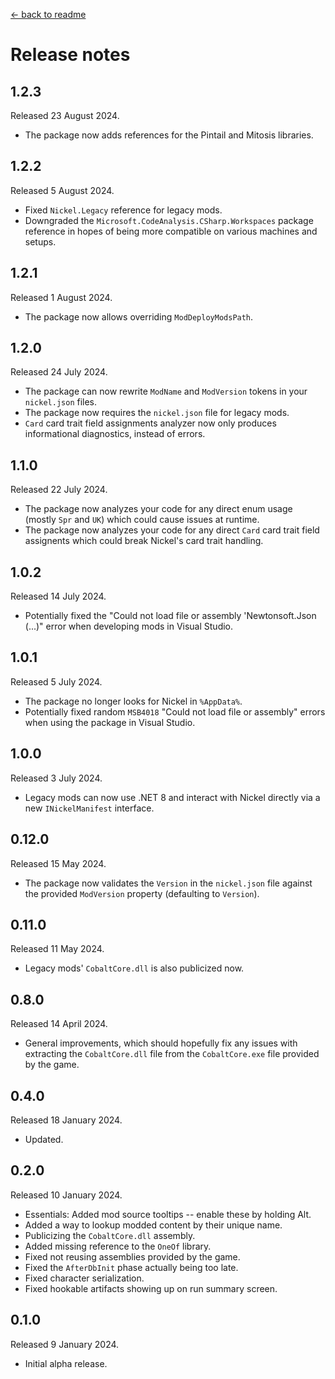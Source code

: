 [← back to readme](README.md)

# Release notes

## 1.2.3
Released 23 August 2024.

* The package now adds references for the Pintail and Mitosis libraries.

## 1.2.2
Released 5 August 2024.

* Fixed `Nickel.Legacy` reference for legacy mods.
* Downgraded the `Microsoft.CodeAnalysis.CSharp.Workspaces` package reference in hopes of being more compatible on various machines and setups.

## 1.2.1
Released 1 August 2024.

* The package now allows overriding `ModDeployModsPath`.

## 1.2.0
Released 24 July 2024.

* The package can now rewrite `ModName` and `ModVersion` tokens in your `nickel.json` files.
* The package now requires the `nickel.json` file for legacy mods.
* `Card` card trait field assignments analyzer now only produces informational diagnostics, instead of errors.

## 1.1.0
Released 22 July 2024.

* The package now analyzes your code for any direct enum usage (mostly `Spr` and `UK`) which could cause issues at runtime.
* The package now analyzes your code for any direct `Card` card trait field assignents which could break Nickel's card trait handling.

## 1.0.2
Released 14 July 2024.

* Potentially fixed the "Could not load file or assembly 'Newtonsoft.Json (...)" error when developing mods in Visual Studio.

## 1.0.1
Released 5 July 2024.

* The package no longer looks for Nickel in `%AppData%`.
* Potentially fixed random `MSB4018` "Could not load file or assembly" errors when using the package in Visual Studio.

## 1.0.0
Released 3 July 2024.

* Legacy mods can now use .NET 8 and interact with Nickel directly via a new `INickelManifest` interface.

## 0.12.0
Released 15 May 2024.

* The package now validates the `Version` in the `nickel.json` file against the provided `ModVersion` property (defaulting to `Version`).

## 0.11.0
Released 11 May 2024.

* Legacy mods' `CobaltCore.dll` is also publicized now.

## 0.8.0
Released 14 April 2024.

* General improvements, which should hopefully fix any issues with extracting the `CobaltCore.dll` file from the `CobaltCore.exe` file provided by the game.

## 0.4.0
Released 18 January 2024.

* Updated.

## 0.2.0
Released 10 January 2024.

* Essentials: Added mod source tooltips -- enable these by holding Alt.
* Added a way to lookup modded content by their unique name.
* Publicizing the `CobaltCore.dll` assembly.
* Added missing reference to the `OneOf` library.
* Fixed not reusing assemblies provided by the game.
* Fixed the `AfterDbInit` phase actually being too late.
* Fixed character serialization.
* Fixed hookable artifacts showing up on run summary screen.

## 0.1.0
Released 9 January 2024.

* Initial alpha release.